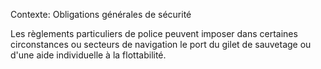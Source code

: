 Contexte: Obligations générales de sécurité

Les règlements particuliers de police peuvent imposer dans certaines circonstances ou secteurs de navigation le port du gilet de sauvetage ou d'une aide individuelle à la flottabilité.